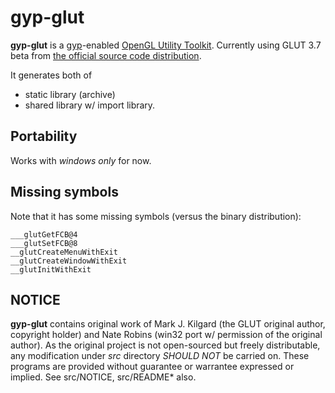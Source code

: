 # gyp-glut

**gyp-glut** is a [gyp](http://code.google.com/p/gyp/)-enabled [OpenGL Utility Toolkit](http://www.opengl.org/resources/libraries/glut/).
Currently using GLUT 3.7 beta from [the official source code distribution](http://www.opengl.org/resources/libraries/glut/glut_downloads.php#2).

It generates both of

* static library (archive)
* shared library w/ import library.

## Portability
Works with *windows only* for now.

## Missing symbols
Note that it has some missing symbols (versus the binary distribution):

    ___glutGetFCB@4
    ___glutSetFCB@8
    __glutCreateMenuWithExit
    __glutCreateWindowWithExit
    __glutInitWithExit

## NOTICE
**gyp-glut** contains original work of Mark J. Kilgard (the GLUT original author, copyright holder) and Nate Robins (win32 port w/ permission of the original author).
As the original project is not open-sourced but freely distributable, any modification under *src* directory *SHOULD NOT* be carried on.
These programs are provided without guarantee or warrantee expressed or implied.
See src/NOTICE, src/README\* also.
